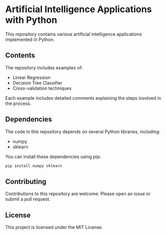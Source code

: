 # Artificial Intelligence Applications with Python

This repository contains various artificial intelligence applications implemented in Python.

## Contents

The repository includes examples of:

- Linear Regression
- Decision Tree Classifier
- Cross-validation techniques

Each example includes detailed comments explaining the steps involved in the process.

## Dependencies

The code in this repository depends on several Python libraries, including:

- numpy
- sklearn

You can install these dependencies using pip:

```bash
pip install numpy sklearn
```
## Contributing
Contributions to this repository are welcome. Please open an issue or submit a pull request.

## License
This project is licensed under the MIT License.

